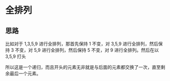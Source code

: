 # 全排列

## 思路

比如对于 1,3,5,9 进行全排列，那首先保持 1 不变，对 3,5,9 进行全排列，然后保持 3 不变，对 5,9 进行全排列，然后保持 5 不变，对 9 进行全排列。然后在以 3,5,9 打头

所以这是一个递归，而且开头的元素无非就是与后面的元素都交换了一次，直至剩余最后一个元素。
